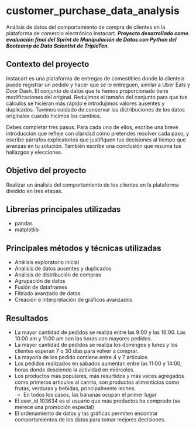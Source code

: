 # customer_purchase_data_analysis
Análisis de datos del comportamiento de compra de clientes en la plataforma de comercio electrónico Instacart. ***Proyecto desarrollado como evaluación final del Sprint de Manipulación de Datos con Python del Bootcamp de Data Scientist de TripleTen.***

## Contexto del proyecto
Instacart es una plataforma de entregas de comestibles donde la clientela puede registrar un pedido y hacer que se lo entreguen, similar a Uber Eats y Door Dash.
El conjunto de datos que te hemos proporcionado tiene modificaciones del original. Redujimos el tamaño del conjunto para que tus cálculos se hicieran más rápido e introdujimos valores ausentes y duplicados. Tuvimos cuidado de conservar las distribuciones de los datos originales cuando hicimos los cambios.

Debes completar tres pasos. Para cada uno de ellos, escribe una breve introducción que refleje con claridad cómo pretendes resolver cada paso, y escribe párrafos explicatorios que justifiquen tus decisiones al tiempo que avanzas en tu solución.  También escribe una conclusión que resuma tus hallazgos y elecciones.

## Objetivo del proyecto
Realizar un ánalisis del comportamiento de los clientes en la plataforma dividido en tres etapas. 

## Librerías principales utilizadas
- pandas
- matplotlib

## Principales métodos y técnicas utilizadas
- Análisis exploratorio inicial
- Análisis de datos ausentes y duplicados
- Análisis de distribución de compras
- Agrupación de datos
- Fusión de dataframes
- Filtrado avanzado de datos
- Creación e interpretación de gráficos avanzados

## Resultados
- La mayor cantidad de pedidos se realiza entre las 9:00 y las 16:00. Las 10:00 am y 11:00 am son las horas con mayores pedidos.
- La mayor cantidad de pedidos se realiza los domingos y lunes y los clientes esperan 7 o 30 días para volver a comprar.
- La mayoría de los pedido contiene entre 4 y 7 artículos
- Los pedidos realizados en sábados aumentan entre las 11:00 y 14:00, horas donde desciende la actividad en miércoles.
- Los productos más populares, más resurtidos y más veces agregados como primeros articulos al carrito, son productos alimenticios como frutas, verduras y bebidas, principalmente leches. 
    - En todos los casos, las bananas ocupan el primer lugar
- El user_id 103634 es el usuario que más productos ha comprado (se merece una promoción especial)
- El ordenamiento de datos y las gráficas permiten encontrar comportamientos de los datos para tomar mejores decisiones.